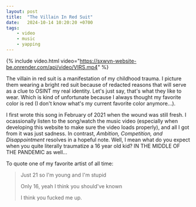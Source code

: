```yaml
---
layout: post
title:  "The Villain In Red Suit"
date:   2024-10-14 10:20:20 +0700
tags: 
    - video
    - music
    - yapping
---
```


{% include video.html video="https://sxwvn-website-be.onrender.com/api/video/VIRS.mp4" %}

The villain in red suit is a manifestation of my childhood trauma. I picture them wearing a bright red suit because of redacted reasons that will serve as a clue to OSINT my real identity. Let's just say, that's what they like to wear. Which is kind of unfortunate because I always thought my favorite color is red (I don't know what's my current favorite color anymore...).

I first wrote this song in February of 2021 when the wound was still fresh. I ocassionally listen to the song/watch the music video (especially when developing this website to make sure the video loads properly), and all I got from it was just sadness. In contrast, *Ambition, Competition, and Disappointment* resolves in a hopeful note. Well, I mean what do you expect when you quite literally traumatize a 16 year old kid? IN THE MIDDLE OF THE PANDEMIC as well...  

To quote one of my favorite artist of all time:
> Just 21 so I'm young and I'm stupid
>
> Only 16, yeah I think you should've known
>
> I think you fucked me up.